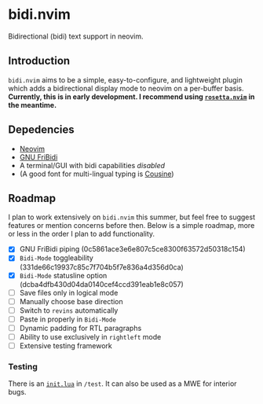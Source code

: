 # bidi.nvim

Bidirectional (bidi) text support in neovim.

## Introduction

`bidi.nvim` aims to be a simple, easy-to-configure, and lightweight
plugin which adds a bidirectional display mode to neovim
on a per-buffer basis.
**Currently, this is in early development.
I recommend using [`rosetta.nvim`](https://github.com/mcookly/rosetta.nvim)
in the meantime.**

## Depedencies

- [Neovim](https://neovim.io)
- [GNU FriBidi](https://github.com/fribidi/fribidi)
- A terminal/GUI with bidi capabilities *disabled*
- (A good font for multi-lingual typing is [Cousine](https://fonts.google.com/specimen/Cousine))

## Roadmap

I plan to work extensively on `bidi.nvim` this summer,
but feel free to suggest features or mention concerns before then.
Below is a simple roadmap,
more or less in the order I plan to add functionality.

- [x] GNU FriBidi piping (0c5861ace3e6e807c5ce8300f63572d50318c154)
- [x] `Bidi-Mode` toggleability (331de66c19937c85c7f704b5f7e836a4d356d0ca)
- [x] `Bidi-Mode` statusline option (dcba4dfb430d04da0140cef4ccd391eab1e8c057)
- [ ] Save files only in logical mode
- [ ] Manually choose base direction
- [ ] Switch to `revins` automatically
- [ ] Paste in properly in `Bidi-Mode`
- [ ] Dynamic padding for RTL paragraphs
- [ ] Ability to use exclusively in `rightleft` mode
- [ ] Extensive testing framework

### Testing

There is an [`init.lua`](/test/init.test.lua) in `/test`.
It can also be used as a MWE for interior bugs.
